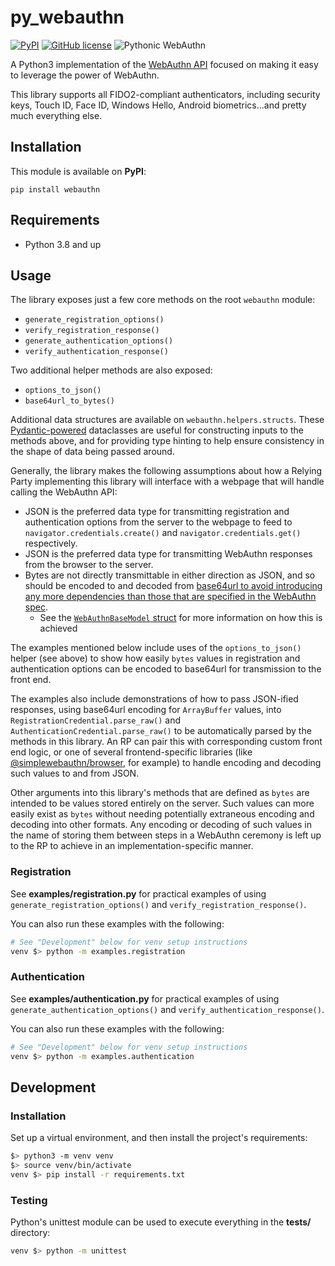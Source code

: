 # py_webauthn
[![PyPI](https://img.shields.io/pypi/v/webauthn.svg)](https://pypi.python.org/pypi/webauthn) [![GitHub license](https://img.shields.io/badge/license-BSD-blue.svg)](https://raw.githubusercontent.com/duo-labs/py_webauthn/master/LICENSE) ![Pythonic WebAuthn](https://img.shields.io/badge/Pythonic-WebAuthn-brightgreen?logo=python&logoColor=white)

A Python3 implementation of the [WebAuthn API](https://www.w3.org/TR/webauthn-2/) focused on making it easy to leverage the power of WebAuthn.

This library supports all FIDO2-compliant authenticators, including security keys, Touch ID, Face ID, Windows Hello, Android biometrics...and pretty much everything else.

## Installation

This module is available on **PyPI**:

`pip install webauthn`

## Requirements

- Python 3.8 and up

## Usage

The library exposes just a few core methods on the root `webauthn` module:

- `generate_registration_options()`
- `verify_registration_response()`
- `generate_authentication_options()`
- `verify_authentication_response()`

Two additional helper methods are also exposed:

- `options_to_json()`
- `base64url_to_bytes()`

Additional data structures are available on `webauthn.helpers.structs`. These [Pydantic-powered](https://pydantic-docs.helpmanual.io/) dataclasses are useful for constructing inputs to the methods above, and for providing type hinting to help ensure consistency in the shape of data being passed around.

Generally, the library makes the following assumptions about how a Relying Party implementing this library will interface with a webpage that will handle calling the WebAuthn API:

- JSON is the preferred data type for transmitting registration and authentication options from the server to the webpage to feed to `navigator.credentials.create()` and `navigator.credentials.get()` respectively.
- JSON is the preferred data type for transmitting WebAuthn responses from the browser to the server.
- Bytes are not directly transmittable in either direction as JSON, and so should be encoded to and decoded from [base64url to avoid introducing any more dependencies than those that are specified in the WebAuthn spec](https://www.w3.org/TR/webauthn-2/#sctn-dependencies).
  - See the [`WebAuthnBaseModel` struct](https://github.com/duo-labs/py_webauthn/blob/master/webauthn/helpers/structs.py#L13) for more information on how this is achieved

The examples mentioned below include uses of the `options_to_json()` helper (see above) to show how easily `bytes` values in registration and authentication options can be encoded to base64url for transmission to the front end.

The examples also include demonstrations of how to pass JSON-ified responses, using base64url encoding for `ArrayBuffer` values, into `RegistrationCredential.parse_raw()` and `AuthenticationCredential.parse_raw()` to be automatically parsed by the methods in this library. An RP can pair this with corresponding custom front end logic, or one of several frontend-specific libraries (like [@simplewebauthn/browser](https://www.npmjs.com/package/@simplewebauthn/browser), for example) to handle encoding and decoding such values to and from JSON.

Other arguments into this library's methods that are defined as `bytes` are intended to be values stored entirely on the server. Such values can more easily exist as `bytes` without needing potentially extraneous encoding and decoding into other formats. Any encoding or decoding of such values in the name of storing them between steps in a WebAuthn ceremony is left up to the RP to achieve in an implementation-specific manner.

### Registration

See **examples/registration.py** for practical examples of using `generate_registration_options()` and `verify_registration_response()`.

You can also run these examples with the following:

```sh
# See "Development" below for venv setup instructions
venv $> python -m examples.registration
```

### Authentication

See **examples/authentication.py** for practical examples of using `generate_authentication_options()` and `verify_authentication_response()`.

You can also run these examples with the following:

```sh
# See "Development" below for venv setup instructions
venv $> python -m examples.authentication
```

## Development

### Installation

Set up a virtual environment, and then install the project's requirements:

```sh
$> python3 -m venv venv
$> source venv/bin/activate
venv $> pip install -r requirements.txt
```

### Testing

Python's unittest module can be used to execute everything in the **tests/** directory:

```sh
venv $> python -m unittest
```
